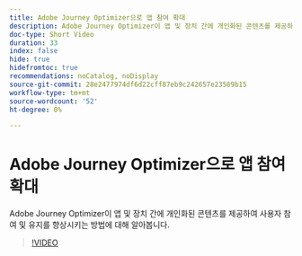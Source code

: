 ```yaml
---
title: Adobe Journey Optimizer으로 앱 참여 확대
description: Adobe Journey Optimizer이 앱 및 장치 간에 개인화된 콘텐츠를 제공하여 사용자 참여 및 유지를 향상시키는 방법에 대해 알아봅니다.
doc-type: Short Video
duration: 33
index: false
hide: true
hidefromtoc: true
recommendations: noCatalog, noDisplay
source-git-commit: 28e2477974df6d22cff87eb9c242657e23569b15
workflow-type: tm+mt
source-wordcount: '52'
ht-degree: 0%

---
```



# Adobe Journey Optimizer으로 앱 참여 확대

Adobe Journey Optimizer이 앱 및 장치 간에 개인화된 콘텐츠를 제공하여 사용자 참여 및 유지를 향상시키는 방법에 대해 알아봅니다.

<!-- 72_S603_3442534_32_boost-app-engagement-with-adobe-journey-optimizer -->
>[!VIDEO](https://video.tv.adobe.com/v/3458221/?learn=on&enablevpops=true)
